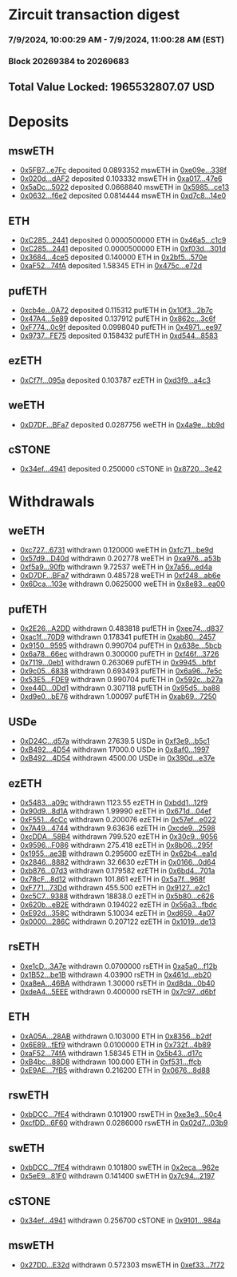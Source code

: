 # Zircuit transaction digest
### 7/9/2024, 10:00:29 AM - 7/9/2024, 11:00:28 AM (EST)
### Block 20269384 to 20269683

## Total Value Locked: 1965532807.07 USD

# Deposits
## mswETH
- [0x5FB7...e7Fc](https://etherscan.io/address/0x5FB71e1b09f94711896Ce69AD4770a3db941e7Fc) deposited 0.0893352 mswETH in [0xe09e...338f](https://etherscan.io/tx/0x5FB71e1b09f94711896Ce69AD4770a3db941e7Fc)
- [0x020d...dAF2](https://etherscan.io/address/0x020d2FFdf0c2fBa39eE66D4D6fB6797A47c8dAF2) deposited 0.103332 mswETH in [0xa017...47e6](https://etherscan.io/tx/0x020d2FFdf0c2fBa39eE66D4D6fB6797A47c8dAF2)
- [0x5aDc...5022](https://etherscan.io/address/0x5aDc031Acff17eFC64daC07e4456F92C75fc5022) deposited 0.0668840 mswETH in [0x5985...ce13](https://etherscan.io/tx/0x5aDc031Acff17eFC64daC07e4456F92C75fc5022)
- [0x0632...f6e2](https://etherscan.io/address/0x0632105509563dfa00c3dcf43E79D79B424Bf6e2) deposited 0.0814444 mswETH in [0xd7c8...14e0](https://etherscan.io/tx/0x0632105509563dfa00c3dcf43E79D79B424Bf6e2)
## ETH
- [0xC285...2441](https://etherscan.io/address/0xC285294947025b9d3eacDBDcEa297066c9672441) deposited 0.0000500000 ETH in [0x46a5...c1c9](https://etherscan.io/tx/0xC285294947025b9d3eacDBDcEa297066c9672441)
- [0xC285...2441](https://etherscan.io/address/0xC285294947025b9d3eacDBDcEa297066c9672441) deposited 0.0000500000 ETH in [0xf03d...301d](https://etherscan.io/tx/0xC285294947025b9d3eacDBDcEa297066c9672441)
- [0x3684...4ce5](https://etherscan.io/address/0x3684Ef04eCebFA95E3C4540c7C0a1Da3D8B54ce5) deposited 0.140000 ETH in [0x2bf5...570e](https://etherscan.io/tx/0x3684Ef04eCebFA95E3C4540c7C0a1Da3D8B54ce5)
- [0xaF52...74fA](https://etherscan.io/address/0xaF52f0cdA57d1AdF5903AAEA15eEB086b42574fA) deposited 1.58345 ETH in [0x475c...e72d](https://etherscan.io/tx/0xaF52f0cdA57d1AdF5903AAEA15eEB086b42574fA)
## pufETH
- [0xcb4e...0A72](https://etherscan.io/address/0xcb4ef1d4C3285452Fc878C6c45547265185b0A72) deposited 0.115312 pufETH in [0x10f3...2b7c](https://etherscan.io/tx/0xcb4ef1d4C3285452Fc878C6c45547265185b0A72)
- [0x47A4...5e89](https://etherscan.io/address/0x47A47ACc30E79fe04d9a586802F66D4956Ba5e89) deposited 0.137912 pufETH in [0x862c...3c6f](https://etherscan.io/tx/0x47A47ACc30E79fe04d9a586802F66D4956Ba5e89)
- [0xF774...0c9f](https://etherscan.io/address/0xF774041CB01a85FB8389Abb6472270b63B5a0c9f) deposited 0.0998040 pufETH in [0x4971...ee97](https://etherscan.io/tx/0xF774041CB01a85FB8389Abb6472270b63B5a0c9f)
- [0x9737...FE75](https://etherscan.io/address/0x9737eb822978a111EE327DBf5c5b03a3b557FE75) deposited 0.158432 pufETH in [0xd544...8583](https://etherscan.io/tx/0x9737eb822978a111EE327DBf5c5b03a3b557FE75)
## ezETH
- [0xCf7f...095a](https://etherscan.io/address/0xCf7f213cedE1f21ED1d2EE73Ad93539554E7095a) deposited 0.103787 ezETH in [0xd3f9...a4c3](https://etherscan.io/tx/0xCf7f213cedE1f21ED1d2EE73Ad93539554E7095a)
## weETH
- [0xD7DF...BFa7](https://etherscan.io/address/0xD7DF7E085214743530afF339aFC420c7c720BFa7) deposited 0.0287756 weETH in [0x4a9e...bb9d](https://etherscan.io/tx/0xD7DF7E085214743530afF339aFC420c7c720BFa7)
## cSTONE
- [0x34ef...4941](https://etherscan.io/address/0x34ef6F033c50d7A84379b685E5060B1d64d84941) deposited 0.250000 cSTONE in [0x8720...3e42](https://etherscan.io/tx/0x34ef6F033c50d7A84379b685E5060B1d64d84941)
# Withdrawals
## weETH
- [0xc727...6731](https://etherscan.io/address/0xc727042D5C6Ef6B01Bd79e68E4076027c94a6731) withdrawn 0.120000 weETH in [0xfc71...be9d](https://etherscan.io/tx/0xc727042D5C6Ef6B01Bd79e68E4076027c94a6731)
- [0x57d9...D40d](https://etherscan.io/address/0x57d9e3273E6BEcF63dA450F044A9Fc5626b4D40d) withdrawn 0.202778 weETH in [0xa976...a53b](https://etherscan.io/tx/0x57d9e3273E6BEcF63dA450F044A9Fc5626b4D40d)
- [0xf5a9...90fb](https://etherscan.io/address/0xf5a93410e7e32BBf28a8EAAfBd7f241cF0b290fb) withdrawn 9.72537 weETH in [0x7a56...ed4a](https://etherscan.io/tx/0xf5a93410e7e32BBf28a8EAAfBd7f241cF0b290fb)
- [0xD7DF...BFa7](https://etherscan.io/address/0xD7DF7E085214743530afF339aFC420c7c720BFa7) withdrawn 0.485728 weETH in [0xf248...ab6e](https://etherscan.io/tx/0xD7DF7E085214743530afF339aFC420c7c720BFa7)
- [0x6Dca...103e](https://etherscan.io/address/0x6Dca24ED58C281446591433776A3659a1413103e) withdrawn 0.0625000 weETH in [0x8e83...ea00](https://etherscan.io/tx/0x6Dca24ED58C281446591433776A3659a1413103e)
## pufETH
- [0x2E26...A2DD](https://etherscan.io/address/0x2E26013c4a52c6a80F58C36A5E1301FaA849A2DD) withdrawn 0.483818 pufETH in [0xee74...d837](https://etherscan.io/tx/0x2E26013c4a52c6a80F58C36A5E1301FaA849A2DD)
- [0xac1f...70D9](https://etherscan.io/address/0xac1f246309b682DF9d86667C51b8E4dfe5FF70D9) withdrawn 0.178341 pufETH in [0xab80...2457](https://etherscan.io/tx/0xac1f246309b682DF9d86667C51b8E4dfe5FF70D9)
- [0x9150...9595](https://etherscan.io/address/0x9150395Ff9824D0bA78421FB601B44aEdA269595) withdrawn 0.990704 pufETH in [0x638e...5bcb](https://etherscan.io/tx/0x9150395Ff9824D0bA78421FB601B44aEdA269595)
- [0x6a78...66ec](https://etherscan.io/address/0x6a780C771281322c8E0bbAb55b935C1bb70F66ec) withdrawn 0.300000 pufETH in [0xf46f...3726](https://etherscan.io/tx/0x6a780C771281322c8E0bbAb55b935C1bb70F66ec)
- [0x7119...0eb1](https://etherscan.io/address/0x71192d51E0360f11380e846DbDaa909ca3b30eb1) withdrawn 0.263069 pufETH in [0x9945...bfbf](https://etherscan.io/tx/0x71192d51E0360f11380e846DbDaa909ca3b30eb1)
- [0x9c05...6838](https://etherscan.io/address/0x9c05cEf31A325a1926a41Dc94F1e802bB5C56838) withdrawn 0.693493 pufETH in [0x6a96...7e5c](https://etherscan.io/tx/0x9c05cEf31A325a1926a41Dc94F1e802bB5C56838)
- [0x53E5...FDE9](https://etherscan.io/address/0x53E5c026413AED0a1a82F0cEBDe54De3288cFDE9) withdrawn 0.990704 pufETH in [0x592c...b27a](https://etherscan.io/tx/0x53E5c026413AED0a1a82F0cEBDe54De3288cFDE9)
- [0xe44D...0Dd1](https://etherscan.io/address/0xe44D536Cd745718E9FeFf3C060623dc21c620Dd1) withdrawn 0.307118 pufETH in [0x95d5...ba88](https://etherscan.io/tx/0xe44D536Cd745718E9FeFf3C060623dc21c620Dd1)
- [0xd9e0...bE76](https://etherscan.io/address/0xd9e040F27aFc9F5eCbC8699D9d0F2415425EbE76) withdrawn 1.00097 pufETH in [0xab69...7250](https://etherscan.io/tx/0xd9e040F27aFc9F5eCbC8699D9d0F2415425EbE76)
## USDe
- [0xD24C...d57a](https://etherscan.io/address/0xD24Cfe2d0fa81369ca6291c28ac5426e16B6d57a) withdrawn 27639.5 USDe in [0xf3e9...b5c1](https://etherscan.io/tx/0xD24Cfe2d0fa81369ca6291c28ac5426e16B6d57a)
- [0xB492...4D54](https://etherscan.io/address/0xB492C7652E306a6241c048E27f67617be72f4D54) withdrawn 17000.0 USDe in [0x8af0...1997](https://etherscan.io/tx/0xB492C7652E306a6241c048E27f67617be72f4D54)
- [0xB492...4D54](https://etherscan.io/address/0xB492C7652E306a6241c048E27f67617be72f4D54) withdrawn 4500.00 USDe in [0x390d...e37e](https://etherscan.io/tx/0xB492C7652E306a6241c048E27f67617be72f4D54)
## ezETH
- [0x5483...a09c](https://etherscan.io/address/0x5483C73DE91Fa28DA054f44EdD79512ddaE5a09c) withdrawn 1123.55 ezETH in [0xbdd1...12f9](https://etherscan.io/tx/0x5483C73DE91Fa28DA054f44EdD79512ddaE5a09c)
- [0x90d9...8d1A](https://etherscan.io/address/0x90d96e787d3D2357dE40d39480F5151dDE8b8d1A) withdrawn 1.99990 ezETH in [0x671d...04ef](https://etherscan.io/tx/0x90d96e787d3D2357dE40d39480F5151dDE8b8d1A)
- [0xF551...4cCc](https://etherscan.io/address/0xF5518925Eab42a2e683197E14ED5a5e0C7dE4cCc) withdrawn 0.200076 ezETH in [0x57ef...e022](https://etherscan.io/tx/0xF5518925Eab42a2e683197E14ED5a5e0C7dE4cCc)
- [0x7A49...4744](https://etherscan.io/address/0x7A493Be5c2ce014cD049Bf178a1ac0Db1B434744) withdrawn 9.63636 ezETH in [0xcde9...2598](https://etherscan.io/tx/0x7A493Be5c2ce014cD049Bf178a1ac0Db1B434744)
- [0xcDDA...58B4](https://etherscan.io/address/0xcDDACDBC96111c297dAE2f7ea5c35E2EB85158B4) withdrawn 799.520 ezETH in [0x30c9...9056](https://etherscan.io/tx/0xcDDACDBC96111c297dAE2f7ea5c35E2EB85158B4)
- [0x9596...F086](https://etherscan.io/address/0x95969B1d483344C7089d1A3D8F7B0D753f58F086) withdrawn 275.418 ezETH in [0x8b06...295f](https://etherscan.io/tx/0x95969B1d483344C7089d1A3D8F7B0D753f58F086)
- [0x1955...ae3B](https://etherscan.io/address/0x195541a9153467eD64369c3C7F8cDFCadEb7ae3B) withdrawn 0.295600 ezETH in [0x62b4...ea1d](https://etherscan.io/tx/0x195541a9153467eD64369c3C7F8cDFCadEb7ae3B)
- [0x2846...8882](https://etherscan.io/address/0x284616a73080274833bB01acf642B98e194B8882) withdrawn 32.6630 ezETH in [0x0166...0d64](https://etherscan.io/tx/0x284616a73080274833bB01acf642B98e194B8882)
- [0xb876...07d3](https://etherscan.io/address/0xb876a5Bc97cf2e3C76744Bf62c3C9a23575a07d3) withdrawn 0.179582 ezETH in [0x6bd4...701a](https://etherscan.io/tx/0xb876a5Bc97cf2e3C76744Bf62c3C9a23575a07d3)
- [0x78cF...8d12](https://etherscan.io/address/0x78cF02118AA15b598Aaa1aA3f957B82305058d12) withdrawn 101.861 ezETH in [0x5a7f...968f](https://etherscan.io/tx/0x78cF02118AA15b598Aaa1aA3f957B82305058d12)
- [0xF771...73Dd](https://etherscan.io/address/0xF7718A0735EBCDC45241C9cc31be1dD8EA5773Dd) withdrawn 455.500 ezETH in [0x9127...e2c1](https://etherscan.io/tx/0xF7718A0735EBCDC45241C9cc31be1dD8EA5773Dd)
- [0xc5C7...9388](https://etherscan.io/address/0xc5C75cAF067Ae899a7EC10b86b5aB38C13879388) withdrawn 18838.0 ezETH in [0x5b80...c626](https://etherscan.io/tx/0xc5C75cAF067Ae899a7EC10b86b5aB38C13879388)
- [0x620b...eB2E](https://etherscan.io/address/0x620b511988721d8FE4f3c22e44b4Cc2f4EB2eB2E) withdrawn 0.194022 ezETH in [0x56a3...fbdc](https://etherscan.io/tx/0x620b511988721d8FE4f3c22e44b4Cc2f4EB2eB2E)
- [0xE92d...358C](https://etherscan.io/address/0xE92d6cd0CaEdfD960db31260265cD1dbcda3358C) withdrawn 5.10034 ezETH in [0xd659...4a07](https://etherscan.io/tx/0xE92d6cd0CaEdfD960db31260265cD1dbcda3358C)
- [0x0000...286C](https://etherscan.io/address/0x00000000a30Ad34544Fe1C6B51CA82a4Ee07286C) withdrawn 0.207122 ezETH in [0x1019...de13](https://etherscan.io/tx/0x00000000a30Ad34544Fe1C6B51CA82a4Ee07286C)
## rsETH
- [0xe1cD...3A7e](https://etherscan.io/address/0xe1cD99B066C3417EE279d90325Db84d3921D3A7e) withdrawn 0.0700000 rsETH in [0xa5a0...f12b](https://etherscan.io/tx/0xe1cD99B066C3417EE279d90325Db84d3921D3A7e)
- [0x1B52...be1B](https://etherscan.io/address/0x1B52AE6662bD445aa77CCC61596b7B6fe3d9be1B) withdrawn 4.03900 rsETH in [0x461d...eb20](https://etherscan.io/tx/0x1B52AE6662bD445aa77CCC61596b7B6fe3d9be1B)
- [0xa8eA...46BA](https://etherscan.io/address/0xa8eA5Ed5b7B99B7351f4c1357e913D20b49746BA) withdrawn 1.30000 rsETH in [0xd8da...0b40](https://etherscan.io/tx/0xa8eA5Ed5b7B99B7351f4c1357e913D20b49746BA)
- [0xdeA4...5EEE](https://etherscan.io/address/0xdeA4faa3394bD40f32527D12DF4bF04135FA5EEE) withdrawn 0.400000 rsETH in [0x7c97...d6bf](https://etherscan.io/tx/0xdeA4faa3394bD40f32527D12DF4bF04135FA5EEE)
## ETH
- [0xA05A...28AB](https://etherscan.io/address/0xA05AafeE36Bbf1f2B453dA2a56192F89f3e428AB) withdrawn 0.103000 ETH in [0x8356...b2df](https://etherscan.io/tx/0xA05AafeE36Bbf1f2B453dA2a56192F89f3e428AB)
- [0x6E89...fEf9](https://etherscan.io/address/0x6E8940D2E28d60572b547a024f3C5b4124E7fEf9) withdrawn 0.0100000 ETH in [0x732f...4b89](https://etherscan.io/tx/0x6E8940D2E28d60572b547a024f3C5b4124E7fEf9)
- [0xaF52...74fA](https://etherscan.io/address/0xaF52f0cdA57d1AdF5903AAEA15eEB086b42574fA) withdrawn 1.58345 ETH in [0x5b43...d17c](https://etherscan.io/tx/0xaF52f0cdA57d1AdF5903AAEA15eEB086b42574fA)
- [0xB4bc...88D8](https://etherscan.io/address/0xB4bcee0fc683F3Ce442CbB6d864f6608309188D8) withdrawn 100.000 ETH in [0xf531...ffcb](https://etherscan.io/tx/0xB4bcee0fc683F3Ce442CbB6d864f6608309188D8)
- [0xE9AE...7fB5](https://etherscan.io/address/0xE9AE9e60AE86844f8ff7562769415c9F448e7fB5) withdrawn 0.216200 ETH in [0x0676...8d88](https://etherscan.io/tx/0xE9AE9e60AE86844f8ff7562769415c9F448e7fB5)
## rswETH
- [0xbDCC...7fE4](https://etherscan.io/address/0xbDCCD0ca89B2fA7d4DcB4206620b2aa5157a7fE4) withdrawn 0.101900 rswETH in [0xe3e3...50c4](https://etherscan.io/tx/0xbDCCD0ca89B2fA7d4DcB4206620b2aa5157a7fE4)
- [0xcfDD...6F60](https://etherscan.io/address/0xcfDD3EAD2A45a7dC2062B11FD7d4339BadCf6F60) withdrawn 0.0286000 rswETH in [0x02d7...03b9](https://etherscan.io/tx/0xcfDD3EAD2A45a7dC2062B11FD7d4339BadCf6F60)
## swETH
- [0xbDCC...7fE4](https://etherscan.io/address/0xbDCCD0ca89B2fA7d4DcB4206620b2aa5157a7fE4) withdrawn 0.101800 swETH in [0x2eca...962e](https://etherscan.io/tx/0xbDCCD0ca89B2fA7d4DcB4206620b2aa5157a7fE4)
- [0x5eE9...81F0](https://etherscan.io/address/0x5eE9bd5CEa423c8eAF4Bc4834eb387b1056081F0) withdrawn 0.141400 swETH in [0x7c94...2197](https://etherscan.io/tx/0x5eE9bd5CEa423c8eAF4Bc4834eb387b1056081F0)
## cSTONE
- [0x34ef...4941](https://etherscan.io/address/0x34ef6F033c50d7A84379b685E5060B1d64d84941) withdrawn 0.256700 cSTONE in [0x9101...984a](https://etherscan.io/tx/0x34ef6F033c50d7A84379b685E5060B1d64d84941)
## mswETH
- [0x27DD...E32d](https://etherscan.io/address/0x27DD26B26a1ae31C09559DC9A32a9c1DEB41E32d) withdrawn 0.572303 mswETH in [0xef33...7f72](https://etherscan.io/tx/0x27DD26B26a1ae31C09559DC9A32a9c1DEB41E32d)
